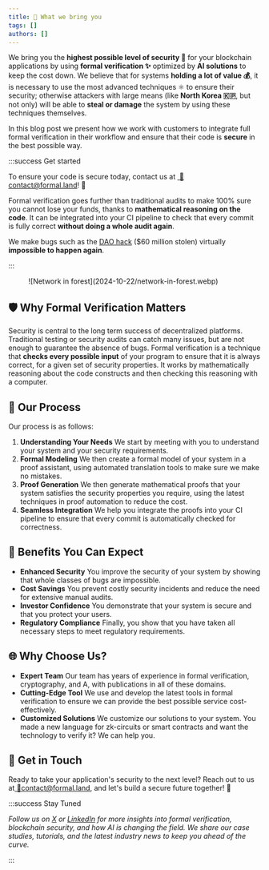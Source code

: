 ```yaml
---
title: 🌲 What we bring you
tags: []
authors: []
---
```


We bring you the **highest possible level of security&nbsp;🦸** for your blockchain applications by using **formal verification&nbsp;✨** optimized by **AI solutions** to keep the cost down. We believe that for systems **holding a lot of value&nbsp;💰**, it is necessary to use the most advanced techniques&nbsp;⚛️ to ensure their security; otherwise attackers with large means (like **North Korea&nbsp;🇰🇵**, but not only) will be able to **steal or damage** the system by using these techniques themselves.

In this blog post we present how we work with customers to integrate full formal verification in their workflow and ensure that their code is **secure** in the best possible way.

<!-- It is possible to have a system which is fully secured&nbsp;💯 once you have a mathematical proof of its security that is itself verified by a computer. This is what we provide with **formal verification**. In some sense this is good to know there is an end to the quest of finding security vulnerabilities . The issue is that formal verification is only as good as the **scope** of the code we verify, and the quality of the **security predicates** that we use. -->

<!-- truncate -->

:::success Get started

To ensure your code is secure today, contact us at&nbsp;[&nbsp;💌&#099;&#111;&#110;&#116;&#097;&#099;&#116;&#064;formal&#046;&#108;&#097;&#110;&#100;](mailto:contact@formal.land)!&nbsp;🚀

Formal verification goes further than traditional audits to make 100% sure you cannot lose your funds, thanks to **mathematical reasoning on the code**. It can be integrated into your CI pipeline to check that every commit is fully correct **without doing a whole audit again**.

We make bugs such as the [DAO hack](https://www.gemini.com/fr-fr/cryptopedia/the-dao-hack-makerdao) ($60 million stolen) virtually **impossible to happen again**.

:::

<figure>
  ![Network in forest](2024-10-22/network-in-forest.webp)
</figure>

## 🛡️ Why Formal Verification Matters

Security is central to the long term success of decentralized platforms. Traditional testing or security audits can catch many issues, but are not enough to guarantee the absence of bugs. Formal verification is a technique that **checks every possible input** of your program to ensure that it is always correct, for a given set of security properties. It works by mathematically reasoning about the code constructs and then checking this reasoning with a computer.

## 🔄 Our Process

Our process is as follows:

1. **Understanding Your Needs** We start by meeting with you to understand your system and your security requirements.
2. **Formal Modeling** We then create a formal model of your system in a proof assistant, using automated translation tools to make sure we make no mistakes.
3. **Proof Generation** We then generate mathematical proofs that your system satisfies the security properties you require, using the latest techniques in proof automation to reduce the cost.
4. **Seamless Integration** We help you integrate the proofs into your CI pipeline to ensure that every commit is automatically checked for correctness.

## 🎁 Benefits You Can Expect

* **Enhanced Security** You improve the security of your system by showing that whole classes of bugs are impossible.
* **Cost Savings** You prevent costly security incidents and reduce the need for extensive manual audits.
* **Investor Confidence** You demonstrate that your system is secure and that you protect your users.
* **Regulatory Compliance** Finally, you show that you have taken all necessary steps to meet regulatory requirements.

## 🌐 Why Choose Us?

* **Expert Team** Our team has years of experience in formal verification, cryptography, and A, with publications in all of these domains.
* **Cutting-Edge Tool** We use and develop the latest tools in formal verification to ensure we can provide the best possible service cost-effectively.
* **Customized Solutions** We customize our solutions to your system. You made a new language for zk-circuits or smart contracts and want the technology to verify it? We can help you.

## 🤝 Get in Touch

Ready to take your application's security to the next level? Reach out to us at[&nbsp;💌&#099;&#111;&#110;&#116;&#097;&#099;&#116;&#064;formal&#046;&#108;&#097;&#110;&#100;](mailto:contact@formal.land), and let's build a secure future together! 🚀

:::success Stay Tuned

_Follow us on [X](https://x.com/FormalLand) or [LinkedIn](https://fr.linkedin.com/company/formal-land) for more insights into formal verification, blockchain security, and how AI is changing the field. We share our case studies, tutorials, and the latest industry news to keep you ahead of the curve._

:::
